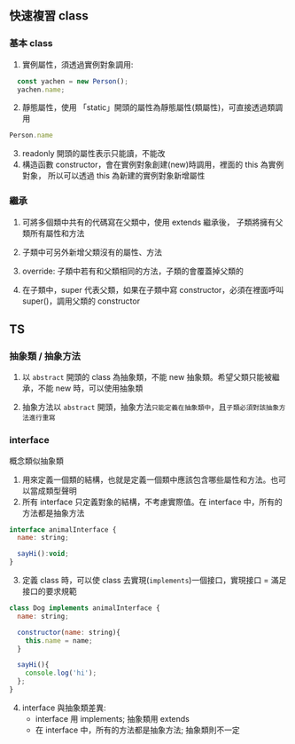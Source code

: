 ## 快速複習 class
### 基本 class
  1. 實例屬性，須透過實例對象調用:
```javascript
  const yachen = new Person();
  yachen.name;
```

  2. 靜態屬性，使用 「static」開頭的屬性為靜態屬性(類屬性)，可直接透過類調用
  ```javascript
  Person.name
```

  3. readonly 開頭的屬性表示只能讀，不能改
  4. 構造函數 constructor，會在實例對象創建(new)時調用，裡面的 this 為實例對象，
     所以可以透過 this 為新建的實例對象新增屬性

### 繼承
 1. 可將多個類中共有的代碼寫在父類中，使用 extends 繼承後，
 子類將擁有父類所有屬性和方法

 2. 子類中可另外新增父類沒有的屬性、方法
 3. override: 子類中若有和父類相同的方法，子類的會覆蓋掉父類的
 4. 在子類中，super 代表父類，如果在子類中寫 constructor，必須在裡面呼叫 super()，調用父類的 constructor 


## TS
### 抽象類 / 抽象方法
1. 以 `abstract` 開頭的 class 為抽象類，不能 new 抽象類。希望父類只能被繼承，不能 new 時，可以使用抽象類

2. 抽象方法以 `abstract` 開頭，抽象方法`只能定義在抽象類中`，且`子類必須對該抽象方法進行重寫`


### interface
概念類似抽象類
1. 用來定義一個類的結構，也就是定義一個類中應該包含哪些屬性和方法。也可以當成類型聲明
2. 所有 interface 只定義對象的結構，不考慮實際值。在 interface 中，所有的方法都是抽象方法

```javascript
interface animalInterface {
  name: string;

  sayHi():void;
}
```

3. 定義 class 時，可以使 class 去實現(`implements`)一個接口，實現接口 = 滿足接口的要求規範
```javascript
class Dog implements animalInterface {
  name: string;

  constructor(name: string){
    this.name = name;
  }

  sayHi(){
    console.log('hi');
  };
}
```

4. interface 與抽象類差異:
   - interface 用 implements; 抽象類用 extends
   - 在 interface 中，所有的方法都是抽象方法; 抽象類則不一定




